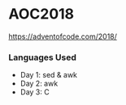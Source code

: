 # AOC2018

https://adventofcode.com/2018/


### Languages Used

- Day 1: sed & awk
- Day 2: awk
- Day 3: C
